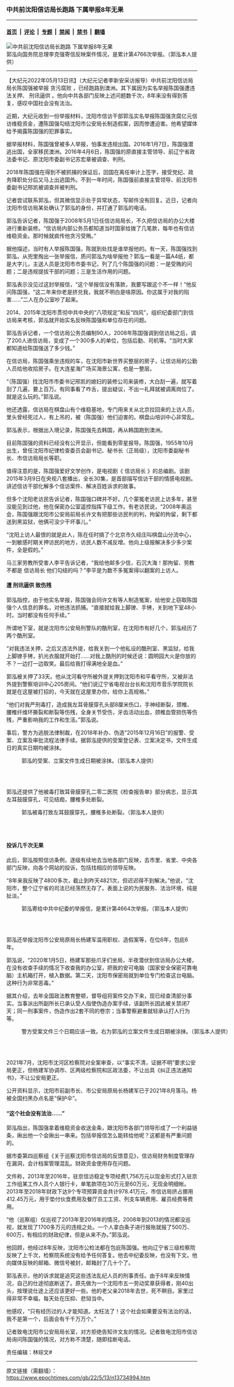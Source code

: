 ### 中共前沈阳信访局长跑路 下属举报8年无果

---

#### [首页](../../../..?n13734994) &nbsp;|&nbsp; [评论](../../../../../epoch-comment?n13734994) &nbsp;|&nbsp; [专题](../../../../../epoch-special?n13734994) &nbsp;|&nbsp; [禁闻](../../../../../epoch-news?n13734994) &nbsp;|&nbsp; [禁书](../../../../../books?n13734994) &nbsp;|&nbsp; [翻墙](https://github.com/gfw-breaker/nogfw/blob/master/README.md?n13734994)


<div><img alt="中共前沈阳信访局长跑路 下属举报8年无果" class="attachment-djy_600_400 size-djy_600_400 wp-post-image" src="https://i.epochtimes.com/assets/uploads/2022/05/id13735211-70441656023199f62ea9fe9912771243-1-600x400.jpg"/>
<div class="caption">
 郭泓向国务院总理李克强寄信反映案件情况，是累计第4766次举报。（郭泓本人提供）
</div></div><hr/><div class="post_content" id="artbody" itemprop="articleBody">
 <!-- article content begin -->
 <p>
  【大纪元2022年05月13日讯】（大纪元记者李新安采访报导）中共前沈阳信访局局长陈国强被举报
  <ok href="https://www.epochtimes.com/gb/tag/%E8%B4%AA%E6%B1%A1%E8%85%90%E8%B4%A5.html">
   贪污腐败
  </ok>
  ，已经跑路到澳洲。其下属因为实名举报陈国强遭违法关押、
  <ok href="https://www.epochtimes.com/gb/tag/%E5%88%91%E8%AE%AF%E9%80%BC%E4%BE%9B.html">
   刑讯逼供
  </ok>
  。他向中共各部门反映上述问题数千次，8年来没有得到答复，感叹中国社会没有法治。
 </p>
 <p>
  近期，大纪元收到一份举报材料，沈阳市信访干部郭泓实名举报陈国强贪腐亿元信访维稳资金，遭陈国强勾结沈阳市公安局长制造假案，因而惨遭迫害。他希望媒体给予揭露陈国强的犯罪事实。
 </p>
 <p>
  据举报材料，陈国强曾被多人举报，怕事发违规出国。2016年1月7日，陈国强潜逃出国，全家移民澳洲。2016年4月6日，陈国强的原直接主管领导、前辽宁省政法委书记、原沈阳市委副书记苏宏章被调查、判刑。
 </p>
 <p>
  2018年陈国强在得到不被抓捕的保证后，回国在离任审计上签字，接受党纪、政务降职处分后又马上出逃国外。不到一年时间，陈国强前直接主管领导、前沈阳市委副书记邢凯被调查并被判刑。
 </p>
 <p>
  记者尝试联系郭泓，但其微信显示处于异常状态，写邮件没有回复。近日，记者向沈阳市信访局某处确认了郭泓的身份，并打通了郭泓的电话。
 </p>
 <p>
  郭泓告诉记者，陈国强于2008年5月1日任信访局局长，不久把信访局的办公大楼进行重新装修。“信访局内部公务员都知道当时国家给拨了几笔款，每年也有信访维稳资金。那时候就疯传他贪污受贿。”
 </p>
 <p>
  据他描述，当时有人举报陈国强，陈就到处找是谁举报他的。有一天，陈国强找到郭泓，从兜里掏出一张举报信，质问郭泓为啥举报他？郭泓一看是一篇A4纸，都是大字儿，主送人员是沈阳市市委书记，列了几个陈国强的问题：一是受贿的问题；二是违规提拔干部的问题；三是生活作用的问题。
 </p>
 <p>
  郭泓表示没见过这封举报信，“这个举报信没有落款，我要写跟这个不一样！”他反问陈国强，“这二年来你老是挤兑我，我就不明白是啥原因。你这属于对我的陷害……”二人在办公室吵了起来。
 </p>
 <p>
  2014、2015年沈阳市贯彻中共中央的“八项规定”和反“四风”，组织纪委部门到信访局来考核，郭泓就开始实名反映陈国强和单位存在的问题。
 </p>
 <p>
  郭泓告诉记者，一个信访局公务员编制90人，2008年陈国强调到信访局之后，调了200人进信访局，变成了一个300多人的单位，包括后勤、司机等。“当时大家都知道给陈国强送了多少钱。”
 </p>
 <p>
  在信访局，陈国强乘坐违规的车，在沈阳市新世界买整层的房子，让信访局的公勤人员给他收拾房子。在大连星海广场买海景公寓，也是一整层。
 </p>
 <p>
  “（陈国强）找沈阳市市委书记邢凯的媳妇的装修公司来装修，大白刮一遍，就写着刮了几遍，要上百万。有同事看了咋舌，提出疑议，不出一礼拜就被调离岗位了。就是这么玩的。”郭泓说。
 </p>
 <p>
  他还透露，信访局在棋盘山有个维稳基地，专门用来关从北京拉回来的上访人员，里头曾经死过人，有上吊的，被（陈国强）他们迫害的。棋盘山培训中心非常乱。
 </p>
 <p>
  郭泓表示，根据出入境记录，陈国强先去韩国，再从韩国跑到澳洲。
 </p>
 <p>
  目前陈国强的资料已经没有公开显示，但能看到零星报导。陈国强，1955年10月出生，曾任沈阳市纪律检查委员会副书记、秘书长（正局级），沈阳市委副秘书长、市信访局局长等职。
 </p>
 <p>
  值得注意的是，陈国强爱好文学创作，是电视剧《
  <ok href="https://www.epochtimes.com/gb/tag/%E4%BF%A1%E8%AE%BF%E5%B1%80%E9%95%BF.html">
   信访局长
  </ok>
  》的总编剧。该剧2015年3月9日在央视八套播出，全长30集，是首部描写信访干部的情感电视剧。讲述信访干部化解多个信访案件、解决百姓诉求的故事。
 </p>
 <p>
  但多个沈阳老访民告诉记者，陈国强口碑并不好。几个蒙冤老访民上访多年，甚至没能见到过他，他在保密办公室遥控指挥下级工作。有老访民说，“2008年奥运会，陈国强跟沈阳市公安局前局长许文有把那些访民判的判，拘留的拘留，剩下都送到黑监狱，他俩可没少干坏事儿。”
 </p>
 <p>
  “沈阳上访人最恨的就是此人，陈在任时搞了个北京市久经庄叫棋盘山分流中心，一到敏感时期关押访民的地方，访民人数不减反增。他向上级报解决多少多少案件，全是假的。”
 </p>
 <p>
  马三家劳教所受害人李平告诉记者，“我给他邮多少信，石沉大海！那拘留、劳教不都是
  <ok href="https://www.epochtimes.com/gb/tag/%E4%BF%A1%E8%AE%BF%E5%B1%80%E9%95%BF.html">
   信访局长
  </ok>
  他们勾结的吗？”李平是为数不多冤案得以翻案的上访人。
 </p>
 <h4>
  遭
  <ok href="https://www.epochtimes.com/gb/tag/%E5%88%91%E8%AE%AF%E9%80%BC%E4%BE%9B.html">
   刑讯逼供
  </ok>
  致伤残
 </h4>
 <p>
  郭泓指控，由于他实名举报，陈国强会同许文有等人制造冤案，给他安上窃取陈国强个人信息的罪名，对他违法抓捕。“直接就给我上脚镣、手铐，关到地下室48小时。当时都没有任何手续。”
 </p>
 <p>
  所谓地下室，就是沈阳市公安局刑警队的酷刑室，在沈阳市有好几个，郭泓经历了两个酷刑室。
 </p>
 <p>
  “对我违法关押，之后又违法外提，给我关到一个他私设的酷刑室、黑监狱，给我上脚镣手铐，扒光衣服就开始打……对我上酷刑的时候还说：圆明园大火是你放的不？一边打一边取笑。最后给我打得满地全是血。”
 </p>
 <p>
  郭泓被关押了33天。他从沈河看守所被外提关押到沈阳市和平看守所，又被非法外提到警察培训中心205房间。“他们说辽宁省电视台台长和沈阳市音乐学院院长就是在这屋被打招的，今天就在这屋里办你，给你上高规格。”
 </p>
 <p>
  “他们对我严刑毒打，造成我左耳骨膜穿孔头部8厘米伤口，手神经断裂，颈椎、腰椎纤维环撕裂和断裂等伤残，全身关节受伤，牙齿活动出血，颈椎血管损伤等伤残，严重影响我的工作和生活。”郭泓说。
 </p>
 <p>
  事后，警方为逃脱法律制裁，在2018年补办、伪造“2015年12月16日”的报警、受案、立案及审批流程法律手续。据郭泓提供的受案登记表、立案决定书，文件生成日的真实日期均被涂抹。
 </p>
 <figure aria-describedby="caption-attachment-13735038" class="wp-caption aligncenter" id="attachment_13735038" style="width: 600px">
  <ok href="https://i.epochtimes.com/assets/uploads/2022/05/id13735038-gh3FotoJet.jpg" target="_blank">
   <img alt="" class="size-large wp-image-13735038" src="https://i.epochtimes.com/assets/uploads/2022/05/id13735038-gh3FotoJet-600x400.jpg"/>
  </ok>
  <br/><figcaption class="wp-caption-text" id="caption-attachment-13735038">
   郭泓的受案、立案文件生成日期被涂抹。（郭泓本人提供）
  </figcaption><br/>
 </figure><br/>
 <p>
  郭泓还提供了他被毒打致耳骨膜穿孔二零二医院《检查报告单》部分病志，显示其左耳鼓膜穿孔，可见结痂，腰椎多处断裂。
 </p>
 <figure aria-describedby="caption-attachment-13735026" class="wp-caption aligncenter" id="attachment_13735026" style="width: 600px">
  <ok href="https://i.epochtimes.com/assets/uploads/2022/05/id13735026-ghFotoJet.jpg" target="_blank">
   <img alt="" class="size-large wp-image-13735026" src="https://i.epochtimes.com/assets/uploads/2022/05/id13735026-ghFotoJet-600x400.jpg"/>
  </ok>
  <br/><figcaption class="wp-caption-text" id="caption-attachment-13735026">
   郭泓被毒打致左耳鼓膜穿孔，腰椎多处断裂。（郭泓本人提供）
  </figcaption><br/>
 </figure><br/>
 <h4>
  投诉几千次无果
 </h4>
 <p>
  此后，郭泓按照信访条例，逐级有续地去当地各部门反映，去市里、省里、中央各部门反映，向各个网站的投诉，包括找相应的领导反映。
 </p>
 <p>
  “8年来我反映了4800多次，截止到昨天4821次，但迟迟得不到解决。”他说，“沈阳市，整个辽宁省的司法已经荡然无存了。表面上说的为民服务、法治环境，纯是扯淡。”
 </p>
 <figure aria-describedby="caption-attachment-13735053" class="wp-caption aligncenter" id="attachment_13735053" style="width: 600px">
  <ok href="https://i.epochtimes.com/assets/uploads/2022/05/id13735053-92fae56241016557a8dfbed14095cebe.jpg" target="_blank">
   <img alt="" class="size-large wp-image-13735053" src="https://i.epochtimes.com/assets/uploads/2022/05/id13735053-92fae56241016557a8dfbed14095cebe-600x450.jpg"/>
  </ok>
  <br/><figcaption class="wp-caption-text" id="caption-attachment-13735053">
   郭泓寄给中共中纪委的举报信，是累计第4664次举报。（郭泓本人提供）
  </figcaption><br/>
 </figure><br/>
 <p>
  郭泓还举报沈阳市公安局原局长杨建军滥用职权、造假案等，在位6年，包庇6年。
 </p>
 <p>
  郭泓说，“2020年1月5日，杨建军那些爪牙们坐局，半夜潜伏到信访局办公大楼，在没有收查手续的情况下收查我的办公室，把我的安可电脑（国家安全保密可靠电脑）主机箱打开，植入数据。第二天，沈阳市保密局就到单位专门检查这台电脑。这种行为非常恶毒。”
 </p>
 <p>
  据其介绍，去年全国政法教育整顿，督导组将案件交办下来，现已经查清部分事实。当事派出所副所长已承认受人指使伪造办案手续，该副所长因此被关禁闭7天；同一刑事案件，伪造作出2套不同的卷宗；当事警察避重就轻承认打人行为等。
 </p>
 <figure aria-describedby="caption-attachment-13735035" class="wp-caption aligncenter" id="attachment_13735035" style="width: 600px">
  <ok href="https://i.epochtimes.com/assets/uploads/2022/05/id13735035-gh2FotoJet.jpg" target="_blank">
   <img alt="" class="size-large wp-image-13735035" src="https://i.epochtimes.com/assets/uploads/2022/05/id13735035-gh2FotoJet-600x280.jpg"/>
  </ok>
  <br/><figcaption class="wp-caption-text" id="caption-attachment-13735035">
   警方受案文件三个日期应该一致。右为郭泓的立案文件生成日期被涂抹。（郭泓本人提供）
  </figcaption><br/>
 </figure><br/>
 <p>
  2021年7月，沈阳市沈河区检察院对全案审查，以“事实不清，证据不明”要求公安局更正，但杨建军协调市、区两级检察院和区政法委，不让出具《纠正违法通知书》，不让公安局更正。
 </p>
 <p>
  公开资料显示，沈阳市前副市长、市公安局原局长杨建军已于2021年8月落马。杨被全国扫黑办点名是“保护伞”。
 </p>
 <h4>
  “这个社会没有法治……”
 </h4>
 <p>
  郭泓指出，陈国强拿着维稳资金收送金条，跟沈阳市各部门领导形成了一个利益链条，揪出他一个会揪出一串来。包括举报信怎么能转给他呢？这都是有严重问题的。
 </p>
 <p>
  据市委第四巡察组《关于巡察沈阳市信访局的反馈意见》，信访局财务制度管理存在漏洞，会计档案管理混乱。财政资金使用存在问题。
 </p>
 <p>
  文件称，2013年至2016年，驻京信访稳定专项经费1,756万元以现金形式打入驻京工作组某工作人员个人银行卡，单笔款项在30万元至60万元，无现金明细帐。2013年至2018年财政下达9个专项预算资金共计978.41万元，市信访局挤占挪用412.45万元，用于垫付伙食费用及餐厅员工工资、列支车辆费用、雇员经费等费用。
 </p>
 <p>
  “他（巡察组）仅巡视了2013年至2016年的情况，2008年到2013的情况都没巡视，就发现了1700多万元的违规之处。一个人拿白条子进行报账就报了500万、600万，有相应的财政纪律，但是从来不办。”郭泓说。
 </p>
 <p>
  他回顾，他经过8年反映，沈阳市公检法都在包庇陈国强。他向辽宁省三级检察院反映了上千次，检察院系统没有给予任何答复。他去中纪委反映，也没有下文。他向媒体反映的邮箱、微信号被封，邮箱封了几十个了。
 </p>
 <p>
  郭泓表示，他的诉求就是追究这些违法乱纪人员的刑事责任。由于8年来反映情况，自己的仕途彻底断送了。原先做为一个沈阳市五一劳动奖章获得者，刚40出头，按理说仕途上还应该更好一些。他的老父亲2018年去世，死不瞑目。家里过得非常不幸福，每天处在压抑、悲恸当中。
 </p>
 <p>
  他感叹，“只有经历过的人才能知道。太枉法了！这个社会如果要没有法治的话，我不是第一个，后面会有千千万万个。”
 </p>
 <p class="p1">
  记者致电沈阳市公安局局长室，对方拒绝告知许文友的情况。记者致电沈阳市信访局询问陈国强的情况，对方称不清楚，随即挂断电话。
 </p>
 <p class="p1">
  责任编辑：林琮文#
 </p>
 <!-- article content end -->
 <div id="below_article_ad">
 </div>
</div>


---

原文链接（需翻墙）：https://www.epochtimes.com/gb/22/5/13/n13734994.htm
